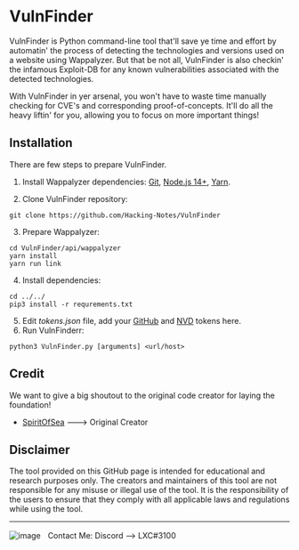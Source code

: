 # VulnFinder

VulnFinder is Python command-line tool that'll save ye time and effort by automatin' the process of detecting the technologies and versions used on a website using Wappalyzer. But that be not all, VulnFinder is also checkin' the infamous Exploit-DB for any known vulnerabilities associated with the detected technologies.

With VulnFinder in yer arsenal, you won't have to waste time manually checking for CVE's and corresponding proof-of-concepts. It'll do all the heavy liftin' for you, allowing you to focus on more important things!

## Installation
There are few steps to prepare VulnFinder.
1. Install Wappalyzer dependencies: [Git](https://git-scm.com/), 
[Node.js 14+](https://nodejs.org/), [Yarn](https://yarnpkg.com/).  

2. Clone VulnFinder repository:
```
git clone https://github.com/Hacking-Notes/VulnFinder
```

3. Prepare Wappalyzer:
```
cd VulnFinder/api/wappalyzer
yarn install
yarn run link
```

4. Install dependencies:

```
cd ../../
pip3 install -r requrements.txt
```

5. Edit _tokens.json_ file, add your [GitHub](https://github.com/settings/tokens/) 
and [NVD](https://nvd.nist.gov/developers/api-key-requested) tokens here.
6. Run VulnFinderr:
```
python3 VulnFinder.py [arguments] <url/host>
```
## Credit
We want to give a big shoutout to the original code creator for laying the foundation!
- <a href="https://github.com/SpiritOfSea/POCHunter">SpiritOfSea</a> ---> Original Creator

## Disclaimer

The tool provided on this GitHub page is intended for educational and research purposes only. The creators and maintainers of this tool are not responsible for any misuse or illegal use of the tool. It is the responsibility of the users to ensure that they comply with all applicable laws and regulations while using the tool.

---

  ![image](https://external-content.duckduckgo.com/iu/?u=https%3A%2F%2Fwww.net-model.com%2Fimg%2Flogo-discord.png&f=1&nofb=1&ipt=0b347aa70a05f91f4015e7e1049581eba2f397f35b8f27ebb18ae2190210f8ea&ipo=images)ㅤContact Me: Discord --> LXC#3100
